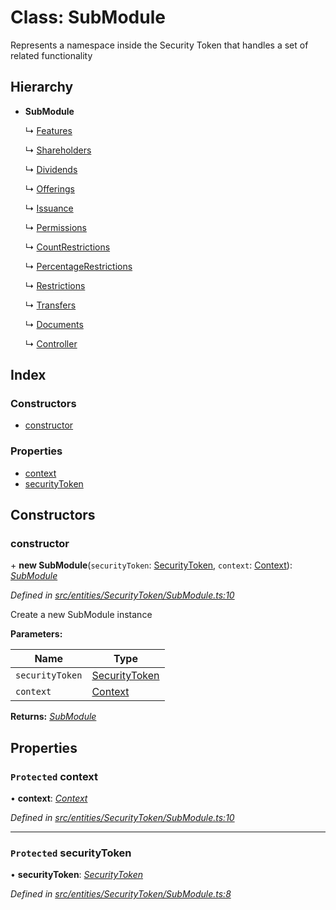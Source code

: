 # Class: SubModule

Represents a namespace inside the Security Token that handles a set of related functionality

## Hierarchy

- **SubModule**

  ↳ [Features](_entities_securitytoken_features_.features.md)

  ↳ [Shareholders](_entities_securitytoken_shareholders_.shareholders.md)

  ↳ [Dividends](_entities_securitytoken_dividends_.dividends.md)

  ↳ [Offerings](_entities_securitytoken_issuance_offerings_.offerings.md)

  ↳ [Issuance](_entities_securitytoken_issuance_issuance_.issuance.md)

  ↳ [Permissions](_entities_securitytoken_permissions_.permissions.md)

  ↳ [CountRestrictions](_entities_securitytoken_transfers_restrictions_countrestrictions_.countrestrictions.md)

  ↳ [PercentageRestrictions](_entities_securitytoken_transfers_restrictions_percentagerestrictions_.percentagerestrictions.md)

  ↳ [Restrictions](_entities_securitytoken_transfers_restrictions_restrictions_.restrictions.md)

  ↳ [Transfers](_entities_securitytoken_transfers_transfers_.transfers.md)

  ↳ [Documents](_entities_securitytoken_documents_.documents.md)

  ↳ [Controller](_entities_securitytoken_controller_.controller.md)

## Index

### Constructors

- [constructor](_entities_securitytoken_submodule_.submodule.md#constructor)

### Properties

- [context](_entities_securitytoken_submodule_.submodule.md#protected-context)
- [securityToken](_entities_securitytoken_submodule_.submodule.md#protected-securitytoken)

## Constructors

### constructor

\+ **new SubModule**(`securityToken`: [SecurityToken](_entities_securitytoken_securitytoken_.securitytoken.md), `context`: [Context](_context_.context.md)): _[SubModule](_entities_securitytoken_submodule_.submodule.md)_

_Defined in [src/entities/SecurityToken/SubModule.ts:10](https://github.com/PolymathNetwork/polymath-sdk/blob/a1cd5e3/src/entities/SecurityToken/SubModule.ts#L10)_

Create a new SubModule instance

**Parameters:**

| Name            | Type                                                                     |
| --------------- | ------------------------------------------------------------------------ |
| `securityToken` | [SecurityToken](_entities_securitytoken_securitytoken_.securitytoken.md) |
| `context`       | [Context](_context_.context.md)                                          |

**Returns:** _[SubModule](_entities_securitytoken_submodule_.submodule.md)_

## Properties

### `Protected` context

• **context**: _[Context](_context_.context.md)_

_Defined in [src/entities/SecurityToken/SubModule.ts:10](https://github.com/PolymathNetwork/polymath-sdk/blob/a1cd5e3/src/entities/SecurityToken/SubModule.ts#L10)_

---

### `Protected` securityToken

• **securityToken**: _[SecurityToken](_entities_securitytoken_securitytoken_.securitytoken.md)_

_Defined in [src/entities/SecurityToken/SubModule.ts:8](https://github.com/PolymathNetwork/polymath-sdk/blob/a1cd5e3/src/entities/SecurityToken/SubModule.ts#L8)_
